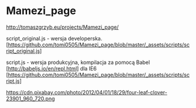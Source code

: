 # Mamezi_page
http://tomaszgrzyb.eu/projects/Mamezi_page/


script_original.js - wersja developerska.
[https://github.com/tomi0505/Mamezi_page/blob/master/_assets/scripts/script_original.js]

script.js - wersja produkcyjna, kompilacja za pomocą Babel [http://babeljs.io/en/repl.html] dla IE6
[https://github.com/tomi0505/Mamezi_page/blob/master/_assets/scripts/script.js]


https://cdn.pixabay.com/photo/2012/04/01/18/29/four-leaf-clover-23901_960_720.png
